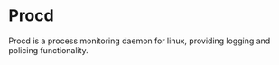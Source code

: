 # Procd
Procd is a process monitoring daemon for linux, providing logging and policing functionality.
